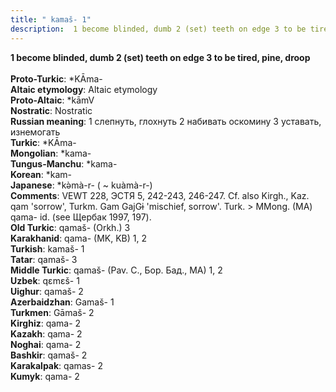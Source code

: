 ```yaml
---
title: " kamaš- 1"
description:  1 become blinded, dumb 2 (set) teeth on edge 3 to be tired, pine, droop
---
```

<p data-pagefind-weight="0.5">
<strong> 1 become blinded, dumb 2 (set) teeth on edge 3 to be tired, pine, droop</strong><br><br>
<strong>Proto-Turkic</strong>:  *KĀma-<br>
<strong>Altaic etymology</strong>:  Altaic etymology<br>
<strong> Proto-Altaic</strong>:  *kāmV<br>
<strong>Nostratic</strong>:  Nostratic<br>
<strong>Russian meaning</strong>:  1 слепнуть, глохнуть 2 набивать оскомину 3 уставать, изнемогать<br>
<strong>Turkic</strong>:  *KĀma-<br>
<strong>Mongolian</strong>:  *kama-<br>
<strong>Tungus-Manchu</strong>:  *kama-<br>
<strong>Korean</strong>:  *kam-<br>
<strong>Japanese</strong>:  *kǝ̀mà-r- ( ~ kuàmà-r-)<br>
<strong>Comments</strong>:  VEWT 228, ЭСТЯ 5, 242-243, 246-247. Cf. also Kirgh., Kaz. qam 'sorrow', Turkm. Gam GajGɨ 'mischief, sorrow'. Turk. > MMong. (MA) qama- id. (see Щербак 1997, 197).<br>
<strong>Old Turkic</strong>:  qamaš- (Orkh.) 3<br>
<strong>Karakhanid</strong>:  qama- (MK, KB) 1, 2<br>
<strong>Turkish</strong>:  kamaš- 1<br>
<strong>Tatar</strong>:  qamaš- 3<br>
<strong>Middle Turkic</strong>:  qamaš- (Pav. C., Бор. Бад., MA) 1, 2<br>
<strong>Uzbek</strong>:  qɛmɛš- 1<br>
<strong>Uighur</strong>:  qamaš- 2<br>
<strong>Azerbaidzhan</strong>:  Gamaš- 1<br>
<strong>Turkmen</strong>:  Gāmaš- 2<br>
<strong>Kirghiz</strong>:  qama- 2<br>
<strong>Kazakh</strong>:  qama- 2<br>
<strong>Noghai</strong>:  qama- 2<br>
<strong>Bashkir</strong>:  qamaš- 2<br>
<strong>Karakalpak</strong>:  qamas- 2<br>
<strong>Kumyk</strong>:  qama- 2<br>

</p>
